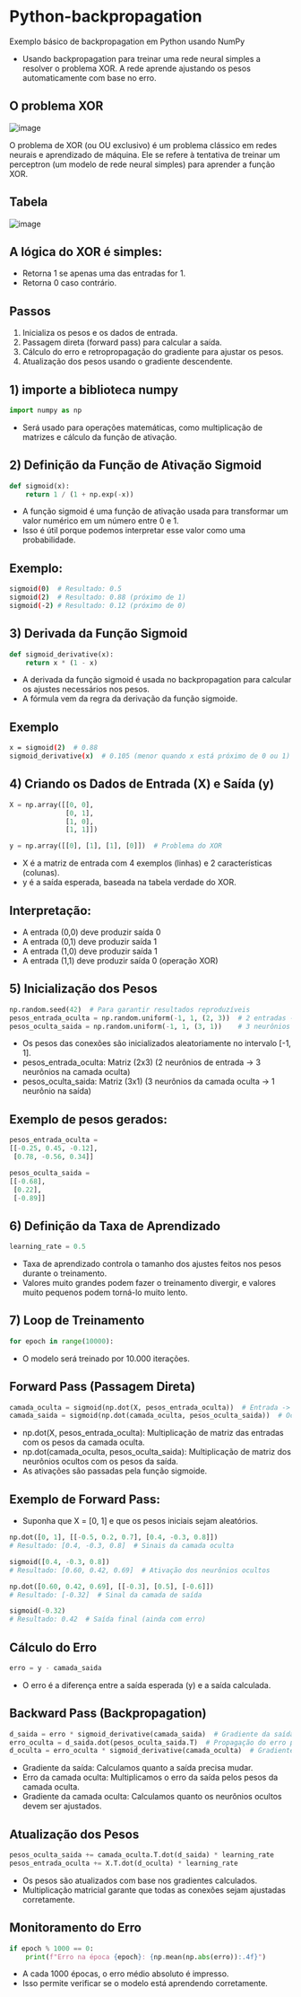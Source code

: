 # Python-backpropagation

Exemplo básico de backpropagation em Python usando NumPy

* Usando backpropagation para treinar uma rede neural simples a resolver o problema XOR. A rede aprende ajustando os pesos automaticamente com base no erro.


## O problema XOR
![image](https://github.com/user-attachments/assets/9863ebb3-07ba-43a8-90d5-104701d08365)

O problema de XOR (ou OU exclusivo) é um problema clássico em redes neurais e aprendizado de máquina. Ele se refere à tentativa de treinar um perceptron (um modelo de rede neural simples) para aprender a função XOR.

## Tabela 

![image](https://github.com/user-attachments/assets/0e25d1ba-0417-42eb-bce0-b72253e1757c)


## A lógica do XOR é simples:

* Retorna 1 se apenas uma das entradas for 1.
* Retorna 0 caso contrário.

## Passos 

1) Inicializa os pesos e os dados de entrada.
2) Passagem direta (forward pass) para calcular a saída.
3) Cálculo do erro e retropropagação do gradiente para ajustar os pesos.
4) Atualização dos pesos usando o gradiente descendente.

## 1) importe a biblioteca numpy 

```python
import numpy as np
```

*  Será usado para operações matemáticas, como multiplicação de matrizes e cálculo da função de ativação.

## 2) Definição da Função de Ativação Sigmoid

```python
def sigmoid(x):
    return 1 / (1 + np.exp(-x))
```
* A função sigmoid é uma função de ativação usada para transformar um valor numérico em um número entre 0 e 1.
* Isso é útil porque podemos interpretar esse valor como uma probabilidade.

## Exemplo: 

```bash
sigmoid(0)  # Resultado: 0.5
sigmoid(2)  # Resultado: 0.88 (próximo de 1)
sigmoid(-2) # Resultado: 0.12 (próximo de 0)
````

## 3) Derivada da Função Sigmoid

```python
def sigmoid_derivative(x):
    return x * (1 - x)
```
* A derivada da função sigmoid é usada no backpropagation para calcular os ajustes necessários nos pesos.
* A fórmula vem da regra da derivação da função sigmoide.

## Exemplo 

```bash
x = sigmoid(2)  # 0.88
sigmoid_derivative(x)  # 0.105 (menor quando x está próximo de 0 ou 1)
```

## 4) Criando os Dados de Entrada (X) e Saída (y)

```python
X = np.array([[0, 0],
              [0, 1],
              [1, 0],
              [1, 1]])

y = np.array([[0], [1], [1], [0]])  # Problema do XOR
```

* X é a matriz de entrada com 4 exemplos (linhas) e 2 características (colunas).
* y é a saída esperada, baseada na tabela verdade do XOR.

## Interpretação:

* A entrada (0,0) deve produzir saída 0
* A entrada (0,1) deve produzir saída 1
* A entrada (1,0) deve produzir saída 1
* A entrada (1,1) deve produzir saída 0 (operação XOR)

## 5) Inicialização dos Pesos

```python
np.random.seed(42)  # Para garantir resultados reproduzíveis
pesos_entrada_oculta = np.random.uniform(-1, 1, (2, 3))  # 2 entradas -> 3 neurônios ocultos
pesos_oculta_saida = np.random.uniform(-1, 1, (3, 1))    # 3 neurônios ocultos -> 1 saída
```

* Os pesos das conexões são inicializados aleatoriamente no intervalo [-1, 1].
* pesos_entrada_oculta: Matriz (2x3) (2 neurônios de entrada → 3 neurônios na camada oculta)
* pesos_oculta_saida: Matriz (3x1) (3 neurônios da camada oculta → 1 neurônio na saída)

## Exemplo de pesos gerados:

```python
pesos_entrada_oculta =
[[-0.25, 0.45, -0.12],
 [0.78, -0.56, 0.34]]

pesos_oculta_saida =
[[-0.68],
 [0.22],
 [-0.89]]
```

## 6) Definição da Taxa de Aprendizado

```python
learning_rate = 0.5
```
* Taxa de aprendizado controla o tamanho dos ajustes feitos nos pesos durante o treinamento.
* Valores muito grandes podem fazer o treinamento divergir, e valores muito pequenos podem torná-lo muito lento.


## 7) Loop de Treinamento

```python
for epoch in range(10000):
```
* O modelo será treinado por 10.000 iterações.

## Forward Pass (Passagem Direta)

```python
camada_oculta = sigmoid(np.dot(X, pesos_entrada_oculta))  # Entrada -> Oculta
camada_saida = sigmoid(np.dot(camada_oculta, pesos_oculta_saida))  # Oculta -> Saída
```

* np.dot(X, pesos_entrada_oculta): Multiplicação de matriz das entradas com os pesos da camada oculta.
* np.dot(camada_oculta, pesos_oculta_saida): Multiplicação de matriz dos neurônios ocultos com os pesos da saída.
* As ativações são passadas pela função sigmoide.

## Exemplo de Forward Pass: 

* Suponha que X = [0, 1] e que os pesos iniciais sejam aleatórios.

```python
np.dot([0, 1], [[-0.5, 0.2, 0.7], [0.4, -0.3, 0.8]])
# Resultado: [0.4, -0.3, 0.8]  # Sinais da camada oculta

sigmoid([0.4, -0.3, 0.8]) 
# Resultado: [0.60, 0.42, 0.69]  # Ativação dos neurônios ocultos

np.dot([0.60, 0.42, 0.69], [[-0.3], [0.5], [-0.6]])
# Resultado: [-0.32]  # Sinal da camada de saída

sigmoid(-0.32) 
# Resultado: 0.42  # Saída final (ainda com erro)
```

## Cálculo do Erro

```python
erro = y - camada_saida
```
* O erro é a diferença entre a saída esperada (y) e a saída calculada.


## Backward Pass (Backpropagation)

```python
d_saida = erro * sigmoid_derivative(camada_saida)  # Gradiente da saída
erro_oculta = d_saida.dot(pesos_oculta_saida.T)  # Propagação do erro para a camada oculta
d_oculta = erro_oculta * sigmoid_derivative(camada_oculta)  # Gradiente da camada oculta
```
* Gradiente da saída: Calculamos quanto a saída precisa mudar.
* Erro da camada oculta: Multiplicamos o erro da saída pelos pesos da camada oculta.
* Gradiente da camada oculta: Calculamos quanto os neurônios ocultos devem ser ajustados.

## Atualização dos Pesos

```python
pesos_oculta_saida += camada_oculta.T.dot(d_saida) * learning_rate
pesos_entrada_oculta += X.T.dot(d_oculta) * learning_rate
```

* Os pesos são atualizados com base nos gradientes calculados.
* Multiplicação matricial garante que todas as conexões sejam ajustadas corretamente.

## Monitoramento do Erro

```python
if epoch % 1000 == 0:
    print(f"Erro na época {epoch}: {np.mean(np.abs(erro)):.4f}")
```

* A cada 1000 épocas, o erro médio absoluto é impresso.
* Isso permite verificar se o modelo está aprendendo corretamente.


